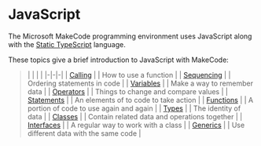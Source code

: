 # JavaScript

The Microsoft MakeCode programming environment uses JavaScript along with the [Static TypeScript](https://makecode.com/language) language.

These topics give a brief introduction to JavaScript with MakeCode:

>| | | |
|-|-|-|
| [Calling](/javascript/call) | | How to use a function |
| [Sequencing](/javascript/sequence) | | Ordering statements in code |
| [Variables](/javascript/variables) | | Make a way to remember data |
| [Operators](/javascript/operators) | | Things to change and compare values |
| [Statements](/javascript/statements) | | An elements of to code to take action |
| [Functions](/javascript/functions) | | A portion of code to use again and again |
| [Types](/javascript/types) | | The identity of data |
| [Classes](/javascript/classes) | | Contain related data and operations together |
| [Interfaces](/javascript/interfaces) | | A regular way to work with a class |
| [Generics](/javascript/generics) | | Use different data with the same code |
